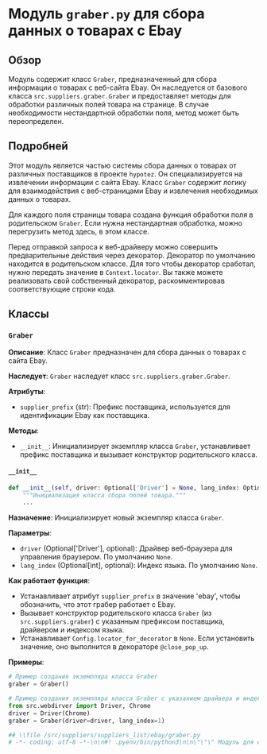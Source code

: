 # Модуль `graber.py` для сбора данных о товарах с Ebay

## Обзор

Модуль содержит класс `Graber`, предназначенный для сбора информации о товарах с веб-сайта Ebay. Он наследуется от базового класса `src.suppliers.graber.Graber` и предоставляет методы для обработки различных полей товара на странице. В случае необходимости нестандартной обработки поля, метод может быть переопределен.

## Подробней

Этот модуль является частью системы сбора данных о товарах от различных поставщиков в проекте `hypotez`. Он специализируется на извлечении информации с сайта Ebay. Класс `Graber` содержит логику для взаимодействия с веб-страницами Ebay и извлечения необходимых данных о товарах.

Для каждого поля страницы товара создана функция обработки поля в родительском `Graber`. Если нужна нестандартная обработка, можно перегрузить метод здесь, в этом классе.

Перед отправкой запроса к веб-драйверу можно совершить предварительные действия через декоратор. Декоратор по умолчанию находится в родительском классе. Для того чтобы декоратор сработал, нужно передать значение в `Context.locator`. Вы также можете реализовать свой собственный декоратор, раскомментировав соответствующие строки кода.

## Классы

### `Graber`

**Описание**: Класс `Graber` предназначен для сбора данных о товарах с сайта Ebay.

**Наследует**: `Graber` наследует класс `src.suppliers.graber.Graber`.

**Атрибуты**:
- `supplier_prefix` (str): Префикс поставщика, используется для идентификации Ebay как поставщика.

**Методы**:
- `__init__`: Инициализирует экземпляр класса `Graber`, устанавливает префикс поставщика и вызывает конструктор родительского класса.

#### `__init__`

```python
def __init__(self, driver: Optional['Driver'] = None, lang_index: Optional[int] = None):
    """Инициализация класса сбора полей товара."""
    ...
```

**Назначение**: Инициализирует новый экземпляр класса `Graber`.

**Параметры**:
- `driver` (Optional['Driver'], optional): Драйвер веб-браузера для управления браузером. По умолчанию `None`.
- `lang_index` (Optional[int], optional): Индекс языка. По умолчанию `None`.

**Как работает функция**:
- Устанавливает атрибут `supplier_prefix` в значение 'ebay', чтобы обозначить, что этот грабер работает с Ebay.
- Вызывает конструктор родительского класса `Graber` (из `src.suppliers.graber`) с указанным префиксом поставщика, драйвером и индексом языка.
- Устанавливает `Config.locator_for_decorator` в `None`. Если установить значение, оно выполнится в декораторе `@close_pop_up`.

**Примеры**:

```python
# Пример создания экземпляра класса Graber
graber = Graber()
```
```python
# Пример создания экземпляра класса Graber с указанием драйвера и индекса языка
from src.webdirver import Driver, Chrome
driver = Driver(Chrome)
graber = Graber(driver=driver, lang_index=1)
```
```python
## \\file /src/suppliers/suppliers_list/ebay/graber.py
# -*- coding: utf-8 -*-\n\n#! .pyenv/bin/python3\n\n\"\"\" Модуль для сбора данных о товарах с Ebay.\n=========================================================================================\n\nМодуль содержит класс :class:`Graber`, который используется для сбора данных о товарах\nс веб-сайта `bangood.com`. Он наследуется от базового класса :class:`src.suppliers.graber.Graber`.\n\nКласс `Graber` предоставляет методы для обработки различных полей товара на странице.\nВ случае необходимости нестандартной обработки поля, метод может быть переопределен.\n\nДля каждого поля страницы товара сделана функция обработки поля в родительском `Graber`.\nЕсли нужна нестандертная обработка, можно перегрузить метод здесь, в этом классе.\n------------------\nПеред отправкой запроса к вебдрайверу можно совершить предварительные действия через декоратор. \nДекоратор по умолчанию находится в родительском классе. Для того, чтобы декоратор сработал надо передать значение \nв `Context.locator`, Если надо реализовать свой декоратор - раскоментируйте строки с декоратором и переопределите его поведение.\nВы также можете реализовать свой собственный декоратор, раскомментировав соответствующие строки кода\n\n```rst\n.. module:: src.suppliers.suppliers_list.ebay\n\"\"\"\n\n\nfrom typing import Optional, Any\nfrom types import SimpleNamespace\nimport header\nfrom src.suppliers.graber import Graber as Grbr, Config, close_pop_up\nfrom src.logger.logger import logger\n\n\n#\n#\n#           DECORATOR TEMPLATE. \n#\n# def close_pop_up(value: Any = None) -> Callable:\n#     \"\"\"Создает декоратор для закрытия всплывающих окон перед выполнением основной логики функции.\n\n#     Args:\n#         value (Any): Дополнительное значение для декоратора.\n\n#     Returns:\n#         Callable: Декоратор, оборачивающий функцию.\n#     \"\"\"\n#     def decorator(func: Callable) -> Callable:\n#         @wraps(func)\n#         async def wrapper(*args, **kwargs):\n#             try:\n#                 # await Context.driver.execute_locator(Context.locator.close_pop_up)  # Await async pop-up close  \n#                 ... \n#             except ExecuteLocatorException as e:\n#                 logger.debug(f\'Ошибка выполнения локатора: {e}\')\n#             return await func(*args, **kwargs)  # Await the main function\n#         return wrapper\n#     return decorator\n\nclass Graber(Grbr):\n    \"\"\"Класс для операций захвата Morlevi.\"\"\"\n    supplier_prefix: str\n\n    def __init__(self, driver: Optional[\'Driver\'] = None, lang_index:Optional[int] = None):\n        \"\"\"Инициализация класса сбора полей товара.\"\"\"\n        self.supplier_prefix = \'ebay\'\n        super().__init__(supplier_prefix=self.supplier_prefix, driver=driver, lang_index=lang_index)\n        # Устанавливаем глобальные настройки через Context\n        \n        Config.locator_for_decorator = None # <- если будет уастановлено значение - то оно выполнится в декораторе `@close_pop_up`\n